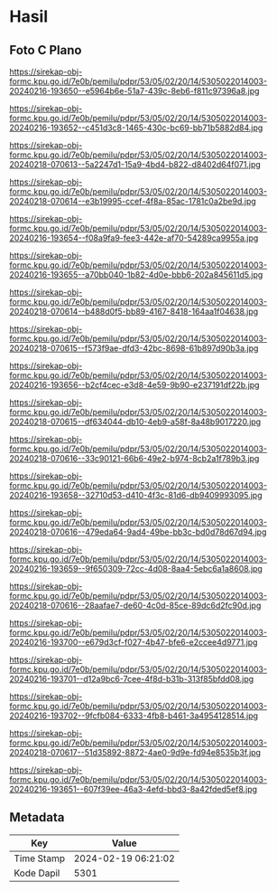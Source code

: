 # Hasil

## Foto C Plano

https://sirekap-obj-formc.kpu.go.id/7e0b/pemilu/pdpr/53/05/02/20/14/5305022014003-20240216-193650--e5964b6e-51a7-439c-8eb6-f811c97396a8.jpg

https://sirekap-obj-formc.kpu.go.id/7e0b/pemilu/pdpr/53/05/02/20/14/5305022014003-20240216-193652--c451d3c8-1465-430c-bc69-bb71b5882d84.jpg

https://sirekap-obj-formc.kpu.go.id/7e0b/pemilu/pdpr/53/05/02/20/14/5305022014003-20240218-070613--5a2247d1-15a9-4bd4-b822-d8402d64f071.jpg

https://sirekap-obj-formc.kpu.go.id/7e0b/pemilu/pdpr/53/05/02/20/14/5305022014003-20240218-070614--e3b19995-ccef-4f8a-85ac-1781c0a2be9d.jpg

https://sirekap-obj-formc.kpu.go.id/7e0b/pemilu/pdpr/53/05/02/20/14/5305022014003-20240216-193654--f08a9fa9-fee3-442e-af70-54289ca9955a.jpg

https://sirekap-obj-formc.kpu.go.id/7e0b/pemilu/pdpr/53/05/02/20/14/5305022014003-20240216-193655--a70bb040-1b82-4d0e-bbb6-202a845611d5.jpg

https://sirekap-obj-formc.kpu.go.id/7e0b/pemilu/pdpr/53/05/02/20/14/5305022014003-20240218-070614--b488d0f5-bb89-4167-8418-164aa1f04638.jpg

https://sirekap-obj-formc.kpu.go.id/7e0b/pemilu/pdpr/53/05/02/20/14/5305022014003-20240218-070615--f573f9ae-dfd3-42bc-8698-61b897d90b3a.jpg

https://sirekap-obj-formc.kpu.go.id/7e0b/pemilu/pdpr/53/05/02/20/14/5305022014003-20240216-193656--b2cf4cec-e3d8-4e59-9b90-e237191df22b.jpg

https://sirekap-obj-formc.kpu.go.id/7e0b/pemilu/pdpr/53/05/02/20/14/5305022014003-20240218-070615--df634044-db10-4eb9-a58f-8a48b9017220.jpg

https://sirekap-obj-formc.kpu.go.id/7e0b/pemilu/pdpr/53/05/02/20/14/5305022014003-20240218-070616--33c90121-66b6-49e2-b974-8cb2a1f789b3.jpg

https://sirekap-obj-formc.kpu.go.id/7e0b/pemilu/pdpr/53/05/02/20/14/5305022014003-20240216-193658--32710d53-d410-4f3c-81d6-db9409993095.jpg

https://sirekap-obj-formc.kpu.go.id/7e0b/pemilu/pdpr/53/05/02/20/14/5305022014003-20240218-070616--479eda64-9ad4-49be-bb3c-bd0d78d67d94.jpg

https://sirekap-obj-formc.kpu.go.id/7e0b/pemilu/pdpr/53/05/02/20/14/5305022014003-20240216-193659--9f650309-72cc-4d08-8aa4-5ebc6a1a8608.jpg

https://sirekap-obj-formc.kpu.go.id/7e0b/pemilu/pdpr/53/05/02/20/14/5305022014003-20240218-070616--28aafae7-de60-4c0d-85ce-89dc6d2fc90d.jpg

https://sirekap-obj-formc.kpu.go.id/7e0b/pemilu/pdpr/53/05/02/20/14/5305022014003-20240216-193700--e679d3cf-f027-4b47-bfe6-e2ccee4d9771.jpg

https://sirekap-obj-formc.kpu.go.id/7e0b/pemilu/pdpr/53/05/02/20/14/5305022014003-20240216-193701--d12a9bc6-7cee-4f8d-b31b-313f85bfdd08.jpg

https://sirekap-obj-formc.kpu.go.id/7e0b/pemilu/pdpr/53/05/02/20/14/5305022014003-20240216-193702--9fcfb084-6333-4fb8-b461-3a4954128514.jpg

https://sirekap-obj-formc.kpu.go.id/7e0b/pemilu/pdpr/53/05/02/20/14/5305022014003-20240218-070617--51d35892-8872-4ae0-9d9e-fd94e8535b3f.jpg

https://sirekap-obj-formc.kpu.go.id/7e0b/pemilu/pdpr/53/05/02/20/14/5305022014003-20240216-193651--607f39ee-46a3-4efd-bbd3-8a42fded5ef8.jpg


## Metadata

| Key        | Value               |
| ---------- | ------------------- |
| Time Stamp | 2024-02-19 06:21:02 |
| Kode Dapil | 5301                |



